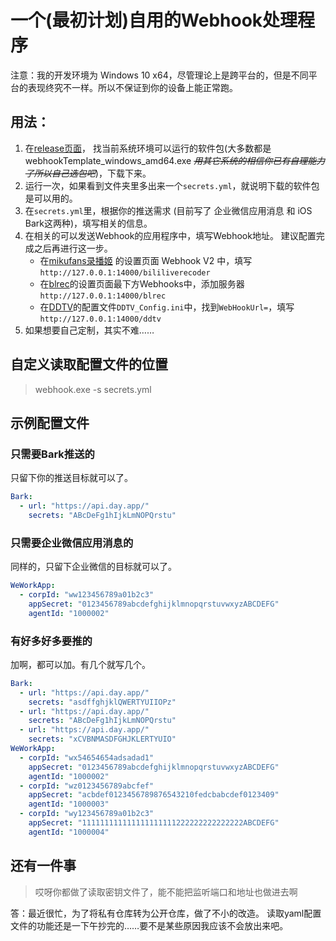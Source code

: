 # 一个(最初计划)自用的Webhook处理程序

注意：我的开发环境为 Windows 10 x64，尽管理论上是跨平台的，但是不同平台的表现终究不一样。所以不保证到你的设备上能正常跑。

## 用法：
1. 在[release页面](https://github.com/Janet-Baker/webhookTemplate/releases)，
找当前系统环境可以运行的软件包(大多数都是 webhookTemplate_windows_amd64.exe
~~_用其它系统的相信你已有自理能力了所以自己选包吧_~~)，下载下来。
2. 运行一次，如果看到文件夹里多出来一个`secrets.yml`，就说明下载的软件包是可以用的。
3. 在`secrets.yml`里，根据你的推送需求
(目前写了 企业微信应用消息 和 iOS Bark这两种)，填写相关的信息。
4. 在相关的可以发送Webhook的应用程序中，填写Webhook地址。
建议配置完成之后再进行这一步。
   - 在[mikufans录播姬](rec.danmuji.org/)
   的设置页面 Webhook V2 中，填写`http://127.0.0.1:14000/bililiverecoder`
   - 在[blrec](https://github.com/acgnhiki/blrec/)的设置页面最下方Webhooks中，添加服务器
   `http://127.0.0.1:14000/blrec`
   - 在[DDTV](https://ddtv.pro/)的配置文件`DDTV_Config.ini`中，找到`WebHookUrl=`，填写`http://127.0.0.1:14000/ddtv`
5. 如果想要自己定制，其实不难……

## 自定义读取配置文件的位置
> webhook.exe -s secrets.yml

## 示例配置文件
### 只需要Bark推送的
只留下你的推送目标就可以了。
```yaml
Bark:
  - url: "https://api.day.app/"
    secrets: "ABcDeFg1hIjkLmNOPQrstu"
```

### 只需要企业微信应用消息的
同样的，只留下企业微信的目标就可以了。
```yaml
WeWorkApp:
  - corpId: "ww123456789a01b2c3"
    appSecret: "0123456789abcdefghijklmnopqrstuvwxyzABCDEFG"
    agentId: "1000002"
```

### 有好多好多要推的
加啊，都可以加。有几个就写几个。
```yaml
Bark:
  - url: "https://api.day.app/"
    secrets: "asdffghjklQWERTYUIIOPz"
  - url: "https://api.day.app/"
    secrets: "ABcDeFg1hIjkLmNOPQrstu"
  - url: "https://api.day.app/"
    secrets: "xCVBNMASDFGHJKLERTYUIO"
WeWorkApp:
  - corpId: "wx54654654adsadad1"
    appSecret: "0123456789abcdefghijklmnopqrstuvwxyzABCDEFG"
    agentId: "1000002"
  - corpId: "wz0123456789abcfef"
    appSecret: "acbdef0123456789876543210fedcbabcdef0123409"
    agentId: "1000003"
  - corpId: "wy123456789a01b2c3"
    appSecret: "111111111111111111111222222222222222ABCDEFG"
    agentId: "1000004"
```

## 还有一件事
> 哎呀你都做了读取密钥文件了，能不能把监听端口和地址也做进去啊

答：最近很忙，为了将私有仓库转为公开仓库，做了不小的改造。
读取yaml配置文件的功能还是一下午抄完的……要不是某些原因我应该不会放出来吧。